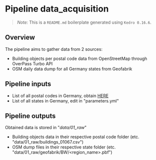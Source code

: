 # Pipeline data_acquisition

> *Note:* This is a `README.md` boilerplate generated using `Kedro 0.16.6`.

## Overview

<!---
Please describe your modular pipeline here.
-->

The pipeline aims to gather data from 2 sources:
- Building objects per postal code data from OpenStreetMap through OverPass Turbo API
- OSM daily data dump for all Germany states from Geofabrik

## Pipeline inputs

<!---
The list of pipeline inputs.
-->

- List of all postal codes in Germany, obtain [HERE](!https://www.suche-postleitzahl.org/downloads)
- List of all states in Germany, edit in "parameters.yml"
## Pipeline outputs

<!---
The list of pipeline outputs.
-->

Obtained data is stored in "*data/01_raw*"
- Building objects data in their respective postal code folder (etc. "data/01_raw/buildings_01067.csv")
- OSM dump files in their respective state folder (etc. "data/01_raw/geofabrik/BW/<region_name>.pbf")